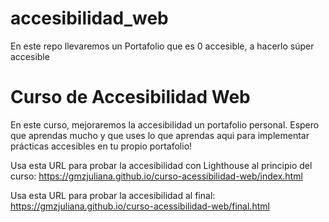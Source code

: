 # accesibilidad_web

En este repo llevaremos un Portafolio que es 0 accesible, a hacerlo súper accesible

# Curso de Accesibilidad Web

En este curso, mejoraremos la accesibilidad un portafolio personal. Espero que aprendas mucho y que uses lo que aprendas aqui para implementar
prácticas accesibles en tu propio portafolio!

Usa esta URL para probar la accesibilidad con Lighthouse al principio del curso:
https://gmzjuliana.github.io/curso-acessibilidad-web/index.html

Usa esta URL para probar la accesibilidad al final:
https://gmzjuliana.github.io/curso-acessibilidad-web/final.html
